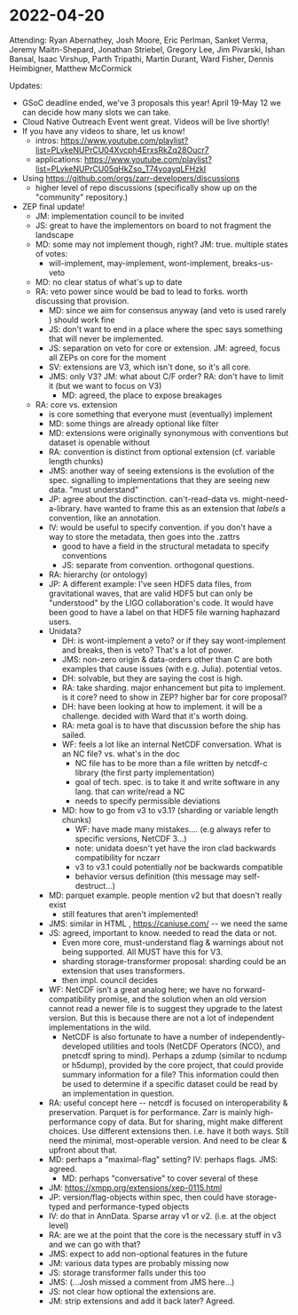 # 2022-04-20

Attending: Ryan Abernathey, Josh Moore, Eric Perlman, Sanket Verma, Jeremy Maitn-Shepard, Jonathan Striebel, Gregory Lee, Jim Pivarski, Ishan Bansal, Isaac Virshup, Parth Tripathi, Martin Durant, Ward Fisher, Dennis Heimbigner, Matthew McCormick

Updates:
- GSoC deadline ended, we've 3 proposals this year! April 19-May 12 we can decide how many slots we can take.
- Cloud Native Outreach Event went great. Videos will be live shortly!
- If you have any videos to share, let us know!
  - intros: https://www.youtube.com/playlist?list=PLvkeNUPrCU04Xvcph4ErxsRkZq28Oucr7
  - applications: https://www.youtube.com/playlist?list=PLvkeNUPrCU05qHkZso_T74yoayqLFHzkI
- Using https://github.com/orgs/zarr-developers/discussions
  - higher level of repo discussions (specifically show up on the "community" repository.)
- ZEP final update!
  - JM: implementation council to be invited
  - JS: great to have the implementors on board to not fragment the landscape
  - MD: some may not implement though, right? JM: true. multiple states of votes:
    - will-implement, may-implement, wont-implement, breaks-us-veto
  - MD: no clear status of what's up to date
  - RA: veto power since would be bad to lead to forks. worth discussing that provision.
    - MD: since we aim for consensus anyway (and veto is used rarely ) should work fine
    - JS: don't want to end in a place where the spec says something that will never be implemented.
    - JS: separation on veto for core or extension. JM: agreed, focus all ZEPs on core for the moment
    - SV: extensions are V3, which isn't done, so it's all core.
    - JMS: only V3? JM: what about C/F order? RA: don't have to limit it (but we want to focus on V3)
      - MD: agreed, the place to expose breakages
  - RA: core vs. extension
    - is core something that everyone must (eventually) implement
    - MD: some things are already optional like filter
    - MD: extensions were originally synonymous with conventions but dataset is openable without
    - RA: convention is distinct from optional extension (cf. variable length chunks) 
    - JMS: another way of seeing extensions is the evolution of the spec. signalling to implementations that they are seeing new data. "must understand"
    - JP: agree about the disctinction. can't-read-data vs. might-need-a-library. have wanted to frame this as an extension that *labels* a convention, like an annotation.
    - IV: would be useful to specify convention. if you don't have a way to store the metadata, then goes into the .zattrs
      - good to have a field in the structural metadata to specify conventions
      - JS: separate from convention. orthogonal questions.
    - RA: hierarchy (or ontology)
    - JP: A different example: I've seen HDF5 data files, from gravitational waves, that are valid HDF5 but can only be "understood" by the LIGO collaboration's code. It would have been good to have a label on that HDF5 file warning haphazard users.
    - Unidata?
      - DH: is wont-implement a veto? or if they say wont-implement and breaks, then is veto? That's a lot of power.
      - JMS: non-zero origin & data-orders other than C are both examples that cause issues (with e.g. Julia). potential vetos.
      - DH: solvable, but they are saying the cost is high.
      - RA: take sharding. major enhancement but pita to implement. is it core? need to show in ZEP? higher bar for core proposal?
      - DH: have been looking at how to implement. it will be a challenge. decided with Ward that it's worth doing.
      - RA: meta goal is to have that discussion before the ship has sailed.
      - WF: feels a lot like an internal NetCDF conversation. What is an NC file? vs. what's in the doc
        - NC file has to be more than a file written by netcdf-c library (the first party implementation)
        - goal of tech. spec. is to take it and write software in any lang. that can write/read a NC
        - needs to specify permissible deviations
      - MD: how to go from v3 to v3.1? (sharding or variable length chunks)
        - WF: have made many mistakes.... (e.g always refer to specific versions, NetCDF 3...)
        - note: unidata doesn't yet have the iron clad backwards compatibility for nczarr
        - v3 to v3.1 could potentially *not* be backwards compatible
        - behavior versus definition (this message may self-destruct...)
    - MD: parquet example. people mention v2 but that doesn't really exist
      - still features that aren't implemented!
    - JMS: similar in HTML , https://caniuse.com/ -- we need the same
    - JS: agreed, important to know. needed to read the data or not.
      - Even more core, must-understand flag & warnings about not being supported. All MUST have this for V3.
      - sharding storage-transformer proposal: sharding could be an extension that uses transformers.
      - then impl. council decides
    - WF: NetCDF isn’t a great analog here; we have no forward-compatibility promise, and the solution when an old version cannot read a newer file is to suggest they upgrade to the latest version.  But this is because there are not a lot of independent implementations in the wild.
      - NetCDF is also fortunate to have a number of independently-developed utilities and tools (NetCDF Operators (NCO), and pnetcdf spring to mind).  Perhaps a zdump (similar to ncdump or h5dump), provided by the core project, that could provide summary information for a file? This information could then be used to determine if a specific dataset could be read by an implementation in question.
    - RA: useful concept here -- netcdf is focused on interoperability & preservation. Parquet is for performance. Zarr is mainly high-performance copy of data. But for sharing, might make different choices. Use different extensions then. i.e. have it both ways. Still need the minimal, most-operable version. And need to be clear & upfront about that.
    - MD: perhaps a "maximal-flag" setting? IV: perhaps flags. JMS: agreed.
      - MD: perhaps "conversative" to cover several of these
    - JM: https://xmpp.org/extensions/xep-0115.html
    - JP: version/flag-objects within spec, then could have storage-typed and performance-typed objects
    - IV: do that in AnnData. Sparse array v1 or v2. (i.e. at the object level)
    - RA: are we at the point that the core is the necessary stuff in v3 and we can go with that?
    - JMS: expect to add non-optional features in the future
    - JM: various data types are probably missing now
    - JS: storage transformer falls under this too
    - JMS: (...Josh missed a comment from JMS here...)
    - JS: not clear how optional the extensions are.
    - JM: strip extensions and add it back later? Agreed.
  